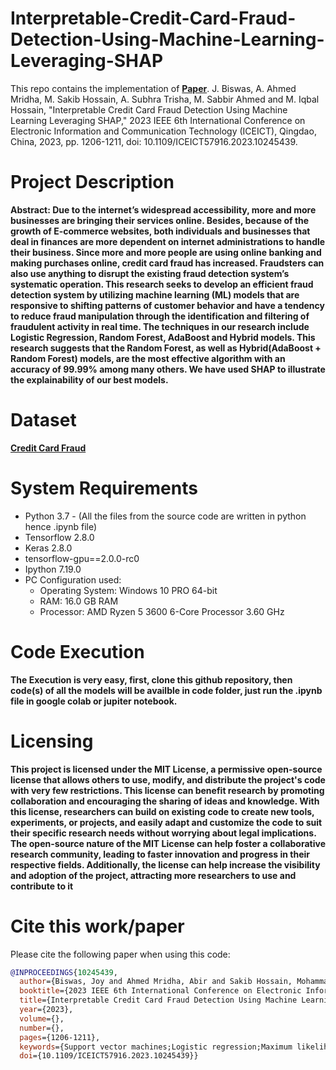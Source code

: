 # Interpretable-Credit-Card-Fraud-Detection-Using-Machine-Learning-Leveraging-SHAP
This repo contains the implementation of [**Paper**](https://ieeexplore.ieee.org/abstract/document/10245439). J. Biswas, A. Ahmed Mridha, M. Sakib Hossain, A. Subhra Trisha, M. Sabbir Ahmed and M. Iqbal Hossain, "Interpretable Credit Card Fraud Detection Using Machine Learning Leveraging SHAP," 2023 IEEE 6th International Conference on Electronic Information and Communication Technology (ICEICT), Qingdao, China, 2023, pp. 1206-1211, doi: 10.1109/ICEICT57916.2023.10245439. 

# Project Description
**Abstract: Due to the internet’s widespread accessibility, more and more businesses are bringing their services online. Besides, because of the growth of E-commerce websites, both individuals and businesses that deal in finances are more dependent on internet administrations to handle their business. Since more and more people are using online banking and making purchases online, credit card fraud has increased. Fraudsters can also use anything to disrupt the existing fraud detection system’s systematic operation. This research seeks to develop an efficient fraud detection system by utilizing machine learning (ML) models that are responsive to shifting patterns of customer behavior and have a tendency to reduce fraud manipulation through the identification and filtering of fraudulent activity in real time. The techniques in our research include Logistic Regression, Random Forest, AdaBoost and Hybrid models. This research suggests that the Random Forest, as well as Hybrid(AdaBoost + Random Forest) models, are the most effective algorithm with an accuracy of 99.99% among many others. We have used SHAP to illustrate the explainability of our best models.**

# Dataset
**[Credit Card Fraud](https://www.kaggle.com/datasets/dhanushnarayananr/credit-card-fraud/data)**

# System Requirements
- Python 3.7 - (All the files from the source code are written in python hence .ipynb file)
- Tensorflow 2.8.0
- Keras 2.8.0
- tensorflow-gpu==2.0.0-rc0
- Ipython 7.19.0
- PC Configuration used:
  * Operating System: Windows 10 PRO 64-bit
  * RAM: 16.0 GB RAM
  * Processor: AMD Ryzen 5 3600 6-Core Processor 3.60 GHz
 
# Code Execution
**The Execution is very easy, first, clone this github repository, then code(s) of all the models will be availble in code folder, just run the .ipynb file in google colab or jupiter notebook.**  

# Licensing

**This project is licensed under the MIT License, a permissive open-source license that allows others to use, modify, and distribute the project's code with very few restrictions. This license can benefit research by promoting collaboration and encouraging the sharing of ideas and knowledge. With this license, researchers can build on existing code to create new tools, experiments, or projects, and easily adapt and customize the code to suit their specific research needs without worrying about legal implications. The open-source nature of the MIT License can help foster a collaborative research community, leading to faster innovation and progress in their respective fields. Additionally, the license can help increase the visibility and adoption of the project, attracting more researchers to use and contribute to it**


# Cite this work/paper
Please cite the following paper when using this code:
```bibtex
@INPROCEEDINGS{10245439,
  author={Biswas, Joy and Ahmed Mridha, Abir and Sakib Hossain, Mohammad and Subhra Trisha, Ananya and Sabbir Ahmed, Md. and Iqbal Hossain, Muhammad},
  booktitle={2023 IEEE 6th International Conference on Electronic Information and Communication Technology (ICEICT)}, 
  title={Interpretable Credit Card Fraud Detection Using Machine Learning Leveraging SHAP}, 
  year={2023},
  volume={},
  number={},
  pages={1206-1211},
  keywords={Support vector machines;Logistic regression;Maximum likelihood estimation;Online banking;Predictive models;Credit cards;Fraud;Logistic Regression;Decision Tree;Random Forest;AdaBoost;SHAP},
  doi={10.1109/ICEICT57916.2023.10245439}}
